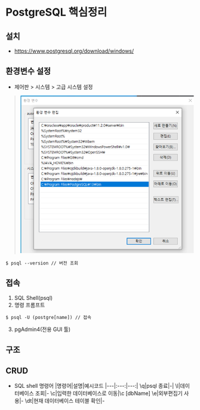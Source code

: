 # PostgreSQL 핵심정리
## 설치
- https://www.postgresql.org/download/windows/
## 환경변수 설정
- 제어판 > 시스템 > 고급 시스템 설정
> ![ex_screen](images/psql.png)
```
$ psql --version // 버전 조회
```
## 접속
1. SQL Shell(psql)
2. 명령 프롬프트
```
$ psql -U (postgre[name]) // 접속
```
3. pgAdmin4(전용 GUI 툴)
## 구조

## CRUD
- SQL shell 명령어
|명령어|설명|예시코드
|---|:---:|---:|
\q|psql 종료|-|
\l|데이터베이스 조회|-
\c|입력한 데이터베이스로 이동|\c [dbName]
\e|외부편집기 사용|-
\dt|현재 데이터베이스 테이블 확인|-

